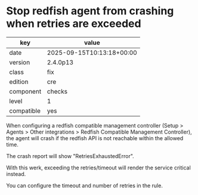 [//]: # (werk v2)
# Stop redfish agent from crashing when retries are exceeded

key        | value
---------- | ---
date       | 2025-09-15T10:13:18+00:00
version    | 2.4.0p13
class      | fix
edition    | cre
component  | checks
level      | 1
compatible | yes

When configuring a redfish compatible management controller (Setup >
Agents > Other integrations > Redfish Compatible Management Controller),
the agent will crash if the redfish API is not reachable within the
allowed time.

The crash report will show "RetriesExhaustedError".

With this werk, exceeding the retries/timeout will render the service
critical instead.

You can configure the timeout and number of retries in the rule.
